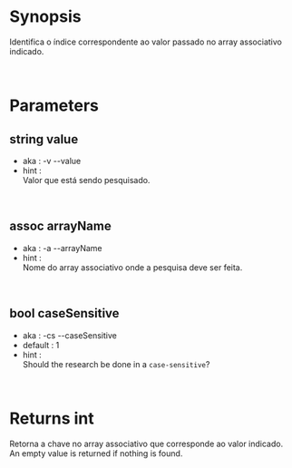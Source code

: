 # Synopsis

Identifica o índice correspondente ao valor passado no array associativo 
indicado.



&nbsp;

# Parameters

## string value

- aka       : -v --value
- hint      :  
  Valor que está sendo pesquisado.


&nbsp;

## assoc arrayName

- aka       : -a --arrayName
- hint      :  
  Nome do array associativo onde a pesquisa deve ser feita.


&nbsp;

## bool caseSensitive

- aka       : -cs --caseSensitive
- default   : 1
- hint      :  
  Should the research be done in a `case-sensitive`?



&nbsp;

# Returns int

Retorna a chave no array associativo que corresponde ao valor indicado.
An empty value is returned if nothing is found.